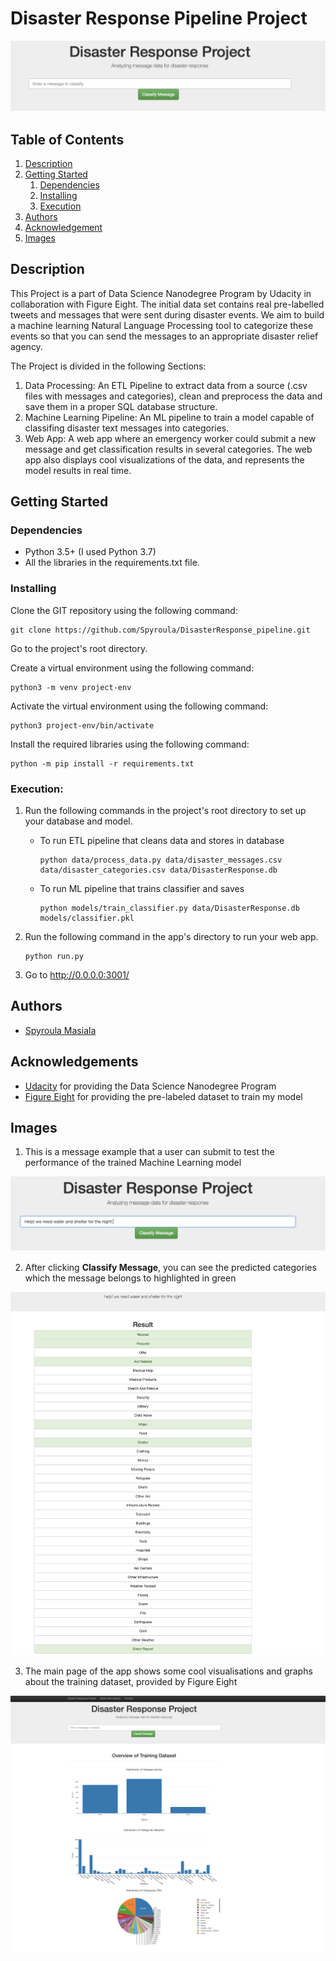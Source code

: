 # Disaster Response Pipeline Project

![Intro Pic](images/intro.png)

## Table of Contents
1. [Description](#description)
2. [Getting Started](#getting_started)
	1. [Dependencies](#dependencies)
	2. [Installing](#installing)
	3. [Execution](#execution)
3. [Authors](#authors)
4. [Acknowledgement](#acknowledgement)
6. [Images](#images)

<a name="descripton"></a>
## Description

This Project is a part of Data Science Nanodegree Program by Udacity in collaboration with Figure Eight.
The initial data set contains real pre-labelled tweets and messages that were sent during disaster events. 
We aim to build a machine learning Natural Language Processing tool to categorize these events so that you 
can send the messages to an appropriate disaster relief agency.


The Project is divided in the following Sections:

1. Data Processing: An ETL Pipeline to extract data from a source (.csv files with messages and categories), clean and preprocess the data
   and save them in a proper SQL database structure.
2. Machine Learning Pipeline: An ML pipeline to train a model capable of classifing disaster text messages into categories.
3. Web App: A web app where an emergency worker could submit a new message and get classification results in several categories. 
   The web app also displays cool visualizations of the data, and represents the model results in real time. 

<a name="getting_started"></a>
## Getting Started

<a name="dependencies"></a>
### Dependencies
* Python 3.5+ (I used Python 3.7)
* All the libraries in the requirements.txt file. 

<a name="installing"></a>
### Installing
Clone the GIT repository using the following command:
```
git clone https://github.com/Spyroula/DisasterResponse_pipeline.git
```

Go to the project's root directory. 

Create a virtual environment using the following command:
```
python3 -m venv project-env
``` 

Activate the virtual environment using the following command:
```
python3 project-env/bin/activate
``` 

Install the required libraries using the following command:
```
python -m pip install -r requirements.txt
```


<a name="execution"></a>
### Execution:
1. Run the following commands in the project's root directory to set up your database and model.

    - To run ETL pipeline that cleans data and stores in database
        ```
        python data/process_data.py data/disaster_messages.csv data/disaster_categories.csv data/DisasterResponse.db
        ```
    - To run ML pipeline that trains classifier and saves
        ```
        python models/train_classifier.py data/DisasterResponse.db models/classifier.pkl
        ```

2. Run the following command in the app's directory to run your web app.
    ```
    python run.py
    ```

3. Go to http://0.0.0.0:3001/


<a name="authors"></a>
## Authors

* [Spyroula Masiala](https://github.com/Spyroula)


<a name="acknowledgement"></a>
## Acknowledgements

* [Udacity](https://www.udacity.com/) for providing the Data Science Nanodegree Program
* [Figure Eight](https://www.figure-eight.com/) for providing the pre-labeled dataset to train my model

<a name="images"></a>
## Images

1. This is a message example that a user can submit to test the performance of the trained Machine Learning model 

![Message Example](images/example_message_input.png)

2. After clicking **Classify Message**, you can see the predicted categories which the message belongs to highlighted in green

![Message Example Output](images/example_message_output.png)

3. The main page  of the app shows some cool visualisations and graphs about the training dataset, provided by Figure Eight

![Webpage](images/webpage.png)

